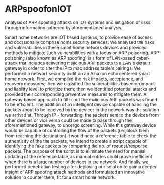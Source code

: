 # ARPspoofonIOT
Analysis of ARP spoofing attacks on IOT systems and mitigation of risks through information gathered by aforementioned analysis.

  Smart home networks are IOT based systems, to provide ease of access and occasionally comprise home security services. We analysed the risks and vulnerabilities in these smart home network devices and provided methods to mitigate such vulnerabilities with a focus on ARP poisoning. ARP poisoning (also known as ARP spoofing) is a form of LAN-based cyber-attack that includes delivering malicious ARP packets to a LAN's default gateway in order to alter the IP to mac address table's pairings. We performed a network security audit on an Amazon echo centered smart home network. First, we compiled the risk impacts, acceptance, and recovery measures; then we classified the vulnerabilities based on impact and liability level to prioritize them; then we identified potential attacks and provided their corresponding preventive measures to mitigate them. 
  A gateway-based approach to filter out the malicious ARP packets was found to be efficient. The addition of an intelligent device capable of handling the packets about to be received by the devices in the network was the solution we arrived at. Through IP - forwarding, the packets sent to the devices from other devices or vice versa could be made to pass through the aforementioned gateway, to undergo screening. While this gateway device would be capable of controlling the flow of the packets,(i.e.,block them from reaching the destination) it would need a reference table to check the authenticity of the the packets, we intend to create a script capable of identifying the fake packets by comparing the no. of request/response packets. The purpose of the script is to eliminate the need for manual updating of the reference table, as manual entries could prove inefficient when there is a large number of devices in the network. And finally, we performed penetration testing after deploying our solution to gain a deeper insight of ARP spoofing attack methods and formulated an innovative solution to counter them, fit for a smart home network.
